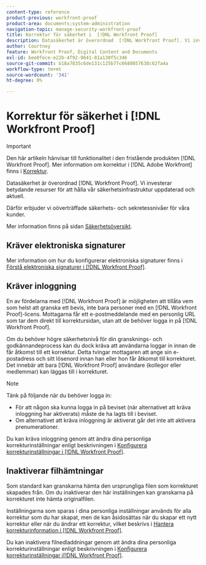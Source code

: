```yaml
---
content-type: reference
product-previous: workfront-proof
product-area: documents;system-administration
navigation-topic: manage-security-workfront-proof
title: Korrektur för säkerhet i  [!DNL Workfront Proof]
description: Datasäkerhet är överordnad  [!DNL Workfront Proof]. Vi investerar betydande resurser för att hålla vår säkerhetsinfrastruktur uppdaterad och aktuell.
author: Courtney
feature: Workfront Proof, Digital Content and Documents
exl-id: bee0fece-e22b-4f92-9641-81a130f5c346
source-git-commit: b18a7835c6de131c125b77c6688057638c62fa4a
workflow-type: tm+mt
source-wordcount: '341'
ht-degree: 0%

---
```


# Korrektur för säkerhet i [!DNL Workfront Proof]

>[!IMPORTANT]
>
>Den här artikeln hänvisar till funktionalitet i den fristående produkten [!DNL Workfront Proof]. Mer information om korrektur i [!DNL Adobe Workfront] finns i [Korrektur](../../../review-and-approve-work/proofing/proofing.md).

Datasäkerhet är överordnad [!DNL Workfront Proof]. Vi investerar betydande resurser för att hålla vår säkerhetsinfrastruktur uppdaterad och aktuell.

Därför erbjuder vi oöverträffade säkerhets- och sekretessnivåer för våra kunder.

Mer information finns på sidan [Säkerhetsöversikt](https://www.adobe.com/legal/terms/enterprise-licensing/workfront-legacy-terms.html).

## Kräver elektroniska signaturer

Mer information om hur du konfigurerar elektroniska signaturer finns i [Förstå elektroniska signaturer i [!DNL Workfront Proof]](../../../workfront-proof/wp-acct-admin/managing-security/electronic-sigs-in-wp.md).

## Kräver inloggning

En av fördelarna med [!DNL Workfront Proof] är möjligheten att tillåta vem som helst att granska ett bevis, inte bara personer med en [!DNL Workfront Proof]-licens. Mottagarna får ett e-postmeddelande med en personlig URL som tar dem direkt till korrektursidan, utan att de behöver logga in på [!DNL Workfront Proof].

Om du behöver högre säkerhetsnivå för din gransknings- och godkännandeprocess kan du dock kräva att användarna loggar in innan de får åtkomst till ett korrektur. Detta tvingar mottagaren att ange sin e-postadress och sitt lösenord innan han eller hon får åtkomst till korrekturet. Det innebär att bara [!DNL Workfront Proof] användare (kollegor eller medlemmar) kan läggas till i korrekturet.

>[!NOTE]
>
>Tänk på följande när du behöver logga in:
>
>* För att någon ska kunna logga in på beviset (när alternativet att kräva inloggning har aktiverats) måste de ha lagts till i beviset.
>* Om alternativet att kräva inloggning är aktiverat går det inte att aktivera prenumerationer.
>



Du kan kräva inloggning genom att ändra dina personliga korrekturinställningar enligt beskrivningen i [Konfigurera korrekturinställningar i [!DNL Workfront Proof]](../../../workfront-proof/wp-work-proofsfiles/manage-your-work/configure-proof-settings.md).

## Inaktiverar filhämtningar

Som standard kan granskarna hämta den ursprungliga filen som korrekturet skapades från. Om du inaktiverar den här inställningen kan granskarna på korrekturet inte hämta originalfilen.

Inställningarna som sparas i dina personliga inställningar används för alla korrektur som du har skapat, men de kan åsidosättas när du skapar ett nytt korrektur eller när du ändrar ett korrektur, vilket beskrivs i [Hantera korrekturinformation i [!DNL Workfront Proof]](../../../workfront-proof/wp-work-proofsfiles/manage-your-work/manage-proof-details.md).

Du kan inaktivera filnedladdningar genom att ändra dina personliga korrekturinställningar enligt beskrivningen i [Konfigurera korrekturinställningar i[!DNL  Workfront Proof]](../../../workfront-proof/wp-work-proofsfiles/manage-your-work/configure-proof-settings.md).

